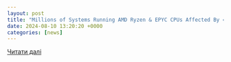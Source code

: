 ```yaml
---
layout: post
title: "Millions of Systems Running AMD Ryzen & EPYC CPUs Affected By «Sinkclose» Vulnerability, Mitigations Already Rolled Out"
date: 2024-08-10 13:20:20 +0000
categories: [news]
---
```


[Читати далі](https://wccftech.com/millions-systems-amd-ryzen-epyc-cpus-affected-sinkclose-vulnerability-mitigations-rolled-out/)
